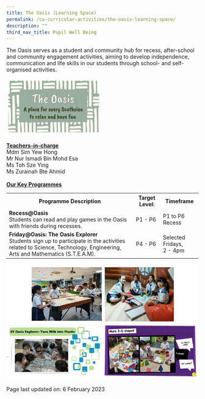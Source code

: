 ```yaml
---
title: The Oasis (Learning Space)
permalink: /co-curricular-activities/the-oasis-learning-space/
description: ""
third_nav_title: Pupil Well Being
---
```

<p>The Oasis serves as a student and community hub for recess, after-school and community engagement activities, aiming to develop independence, communication and life skills in our students through school- and self-organised activities.</p>
<img style = "width:50%" src = "/images/Oasis1.jpg">
<p><u><strong>Teachers-in-charge</strong></u><br />Mdm Sim Yew Hong<br/>Mr Nur Ismadi Bin Mohd Esa<br />Ms Toh Sze Ying<br />Ms Zurainah Bte Ahmid<br /><br /><u><strong>Our Key Programmes</strong></u></p>
<table>
	<tbody>
		<tr>
			<th>Programme Description</th>
		<th>Target Level:</th>
		<th>Timeframe</th>
		</tr>
		<tr>
			<td><strong>Recess@Oasis</strong><br />Students can read and play games in the Oasis with friends during recesses.</td>
			<td>P1 - P6</td>
			<td>P1 to P6 Recess</td>
		</tr>
		<tr>
			<td><strong>Friday@Oasis: The Oasis Explorer</strong><br />
			Students sign up to participate in the activities related to Science, Technology, Engineering, Arts and Mathematics (S.T.E.A.M).</td>
			<td>P4 - P6</td>
			<td>Selected Fridays,<br />2 - 4pm</td>
		</tr>
	</tbody>
	</table>
<img src = "/images/Oasis2.jpg">
<p>Page last updated on: 6 February 2023</p>
